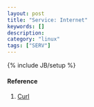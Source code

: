 ```yaml
---
layout: post
title: "Service: Internet"
keywords: []
description: 
category: "linux"
tags: ["SERV"]
---
```

{% include JB/setup %}


#### Reference
1. [Curl](https://www.cnblogs.com/gbyukg/p/3326825.html)

